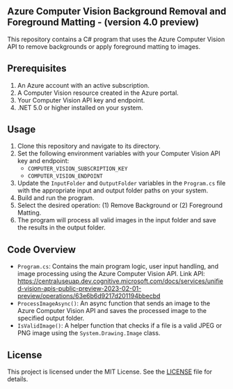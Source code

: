 ## Azure Computer Vision Background Removal and Foreground Matting - (version 4.0 preview)

This repository contains a C# program that uses the Azure Computer Vision API to remove backgrounds or apply foreground matting to images.

## Prerequisites

1. An Azure account with an active subscription.
2. A Computer Vision resource created in the Azure portal.
3. Your Computer Vision API key and endpoint.
4. .NET 5.0 or higher installed on your system.

## Usage

1. Clone this repository and navigate to its directory.
2. Set the following environment variables with your Computer Vision API key and endpoint:
   - `COMPUTER_VISION_SUBSCRIPTION_KEY`
   - `COMPUTER_VISION_ENDPOINT`
3. Update the `InputFolder` and `OutputFolder` variables in the `Program.cs` file with the appropriate input and output folder paths on your system.
4. Build and run the program.
5. Select the desired operation: (1) Remove Background or (2) Foreground Matting.
6. The program will process all valid images in the input folder and save the results in the output folder.

## Code Overview

- `Program.cs`: Contains the main program logic, user input handling, and image processing using the Azure Computer Vision API. 
  Link API: https://centraluseuap.dev.cognitive.microsoft.com/docs/services/unified-vision-apis-public-preview-2023-02-01-preview/operations/63e6b6d9217d201194bbecbd
- `ProcessImageAsync()`: An async function that sends an image to the Azure Computer Vision API and saves the processed image to the specified output folder.
- `IsValidImage()`: A helper function that checks if a file is a valid JPEG or PNG image using the `System.Drawing.Image` class.

## License

This project is licensed under the MIT License. See the [LICENSE](LICENSE) file for details.
